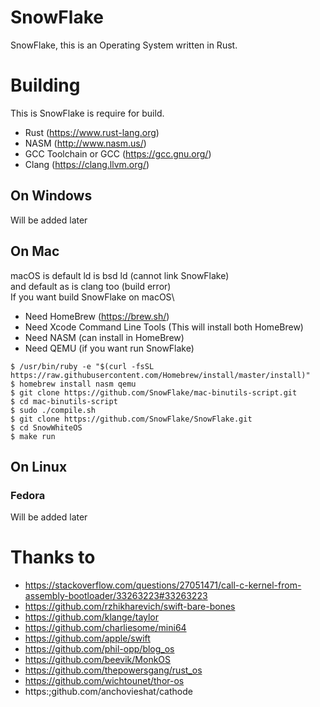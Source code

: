 # SnowFlake
SnowFlake, this is an Operating System written in Rust.

# Building
This is SnowFlake is require for build.
- Rust (https://www.rust-lang.org)
- NASM (http://www.nasm.us/)
- GCC Toolchain or GCC (https://gcc.gnu.org/)
- Clang (https://clang.llvm.org/)

## On Windows
Will be added later

## On Mac
macOS is default ld is bsd ld (cannot link SnowFlake)\
and default as is clang too (build error)\
If you want build SnowFlake on macOS\
- Need HomeBrew (https://brew.sh/)
- Need Xcode Command Line Tools (This will install both HomeBrew)
- Need NASM (can install in HomeBrew)
- Need QEMU (if you want run SnowFlake)
```
$ /usr/bin/ruby -e "$(curl -fsSL https://raw.githubusercontent.com/Homebrew/install/master/install)"
$ homebrew install nasm qemu
$ git clone https://github.com/SnowFlake/mac-binutils-script.git
$ cd mac-binutils-script
$ sudo ./compile.sh
$ git clone https://github.com/SnowFlake/SnowFlake.git
$ cd SnowWhiteOS
$ make run
```

## On Linux
### Fedora
Will be added later

# Thanks to
- https://stackoverflow.com/questions/27051471/call-c-kernel-from-assembly-bootloader/33263223#33263223
- https://github.com/rzhikharevich/swift-bare-bones
- https://github.com/klange/taylor
- https://github.com/charliesome/mini64
- https://github.com/apple/swift
- https://github.com/phil-opp/blog_os
- https://github.com/beevik/MonkOS
- https://github.com/thepowersgang/rust_os
- https://github.com/wichtounet/thor-os
- https:;github.com/anchovieshat/cathode
